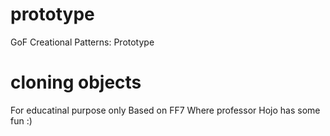 # prototype
GoF Creational Patterns: Prototype
# cloning objects
For educatinal purpose only
Based on FF7 Where professor Hojo has some fun :) 
